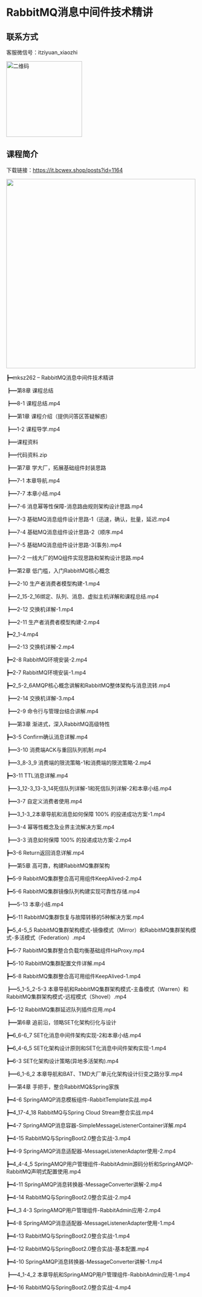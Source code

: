 # RabbitMQ消息中间件技术精讲

## 联系方式

客服微信号：itziyuan_xiaozhi

<img src="https://ziyuanyun.oss-cn-guangzhou.aliyuncs.com/common/20240614073449/666b82192834a.jpg" width="200" height="200" alt="二维码">

## 课程简介

下载链接：https://it.bcwex.shop/posts?id=1164

<img src="https://ziyuanyun.oss-cn-guangzhou.aliyuncs.com/yun/20240515153628/664465fcc356f.jpg" width="500" alt="">

  ┣━mksz262 &#8211; RabbitMQ消息中间件技术精讲

 ┣━第8章 课程总结

 ┣━8-1 课程总结.mp4

 ┣━第1章 课程介绍（提供问答区答疑解惑）

 ┣━1-2 课程导学.mp4

 ┣━课程资料

 ┣━代码资料.zip

 ┣━第7章 学大厂，拓展基础组件封装思路

 ┣━7-1 本章导航.mp4

 ┣━7-7 本章小结.mp4

 ┣━7-6 消息幂等性保障-消息路由规则架构设计思路.mp4

 ┣━7-3 基础MQ消息组件设计思路-1（迅速，确认，批量，延迟.mp4

 ┣━7-4 基础MQ消息组件设计思路-2（顺序.mp4

 ┣━7-5 基础MQ消息组件设计思路-3(事务).mp4

 ┣━7-2 一线大厂的MQ组件实现思路和架构设计思路.mp4

 ┣━第2章 低门槛，入门RabbitMQ核心概念

 ┣━2-10 生产者消费者模型构建-1.mp4

 ┣━2_15-2_16绑定、队列、消息、虚拟主机详解和课程总结.mp4

 ┣━2-12 交换机详解-1.mp4

 ┣━2-11 生产者消费者模型构建-2.mp4

 ┣━2_1-4.mp4

 ┣━2-13 交换机详解-2.mp4

 ┣━2-8 RabbitMQ环境安装-2.mp4

 ┣━2-7 RabbitMQ环境安装-1.mp4

 ┣━2_5-2_6AMQP核心概念讲解和RabbitMQ整体架构与消息流转.mp4

 ┣━2-14 交换机详解-3.mp4

 ┣━2-9 命令行与管理台结合讲解.mp4

 ┣━第3章 渐进式，深入RabbitMQ高级特性

 ┣━3-5 Confirm确认消息详解.mp4

 ┣━3-10 消费端ACK与重回队列机制.mp4

 ┣━3_8-3_9 消费端的限流策略-1和消费端的限流策略-2.mp4

 ┣━3-11 TTL消息详解.mp4

 ┣━3_12-3_13-3_14死信队列详解-1和死信队列详解-2和本章小结.mp4

 ┣━3-7 自定义消费者使用.mp4

 ┣━3_1-3_2本章导航和消息如何保障 100% 的投递成功方案-1.mp4

 ┣━3-4 幂等性概念及业界主流解决方案.mp4

 ┣━3-3 消息如何保障 100% 的投递成功方案-2.mp4

 ┣━3-6 Return返回消息详解.mp4

 ┣━第5章 高可靠，构建RabbitMQ集群架构

 ┣━5-9 RabbitMQ集群整合高可用组件KeepAlived-2.mp4

 ┣━5-6 RabbitMQ集群镜像队列构建实现可靠性存储.mp4

 ┣━5-13 本章小结.mp4

 ┣━5-11 RabbitMQ集群恢复与故障转移的5种解决方案.mp4

 ┣━5_4-5_5 RabbitMQ集群架构模式-镜像模式（Mirror）和RabbitMQ集群架构模式-多活模式（Federation）.mp4

 ┣━5-7 RabbitMQ集群整合负载均衡基础组件HaProxy.mp4

 ┣━5-10 RabbitMQ集群配置文件详解.mp4

 ┣━5-8 RabbitMQ集群整合高可用组件KeepAlived-1.mp4

 ┣━5_1-5_2-5-3 本章导航和RabbitMQ集群架构模式-主备模式（Warren）和RabbitMQ集群架构模式-远程模式（Shovel）.mp4

 ┣━5-12 RabbitMQ集群延迟队列插件应用.mp4

 ┣━第6章 追前沿，领略SET化架构衍化与设计

 ┣━6_6-6_7 SET化消息中间件架构实现-2和本章小结.mp4

 ┣━6_4-6_5 SET化架构设计原则和SET化消息中间件架构实现-1.mp4

 ┣━6-3 SET化架构设计策略(异地多活架构).mp4

 ┣━6_1-6_2 本章导航和BAT、TMD大厂单元化架构设计衍变之路分享.mp4

 ┣━第4章 手把手，整合RabbitMQ&amp;Spring家族

 ┣━4-6 SpringAMQP消息模板组件-RabbitTemplate实战.mp4

 ┣━4_17-4_18 RabbitMQ与Spring Cloud Stream整合实战.mp4

 ┣━4-7 SpringAMQP消息容器-SimpleMessageListenerContainer详解.mp4

 ┣━4-15 RabbitMQ与SpringBoot2.0整合实战-3.mp4

 ┣━4-9 SpringAMQP消息适配器-MessageListenerAdapter使用-2.mp4

 ┣━4_4-4_5 SpringAMQP用户管理组件-RabbitAdmin源码分析和SpringAMQP-RabbitMQ声明式配置使用.mp4

 ┣━4-11 SpringAMQP消息转换器-MessageConverter讲解-2.mp4

 ┣━4-14 RabbitMQ与SpringBoot2.0整合实战-2.mp4

 ┣━4_3 4-3 SpringAMQP用户管理组件-RabbitAdmin应用-2.mp4

 ┣━4-8 SpringAMQP消息适配器-MessageListenerAdapter使用-1.mp4

 ┣━4-13 RabbitMQ与SpringBoot2.0整合实战-1.mp4

 ┣━4-12 RabbitMQ与SpringBoot2.0整合实战-基本配置.mp4

 ┣━4-10 SpringAMQP消息转换器-MessageConverter讲解-1.mp4

 ┣━4_1-4_2 本章导航和SpringAMQP用户管理组件-RabbitAdmin应用-1.mp4

 ┣━4-16 RabbitMQ与SpringBoot2.0整合实战-4.mp4

  
